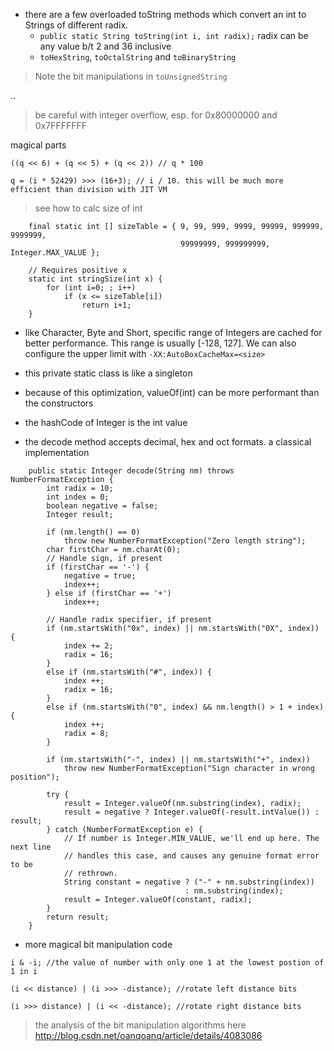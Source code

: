 
- there are a few overloaded toString methods which convert an int to Strings of different radix.
    - `public static String toString(int i, int radix);` radix can be any value b/t 2 and 36 inclusive
    - `toHexString`, `toOctalString` and `toBinaryString`
    
> Note the bit manipulations in `toUnsignedString`

..

> be careful with integer overflow, esp. for 0x80000000 and 0x7FFFFFFF

magical parts

```
((q << 6) + (q << 5) + (q << 2)) // q * 100

q = (i * 52429) >>> (16+3); // i / 10. this will be much more efficient than division with JIT VM
```

> see how to calc size of int

```
    final static int [] sizeTable = { 9, 99, 999, 9999, 99999, 999999, 9999999,
                                      99999999, 999999999, Integer.MAX_VALUE };

    // Requires positive x
    static int stringSize(int x) {
        for (int i=0; ; i++)
            if (x <= sizeTable[i])
                return i+1;
    }
```

- like Character, Byte and Short, specific range of Integers are cached for better performance. This range is usually [-128, 127]. We can also configure the upper limit with `-XX:AutoBoxCacheMax=<size>`
- this private static class is like a singleton
- because of this optimization, valueOf(int) can be more performant than the constructors


- the hashCode of Integer is the int value
- the decode method accepts decimal, hex and oct formats. a classical implementation

```
    public static Integer decode(String nm) throws NumberFormatException {
        int radix = 10;
        int index = 0;
        boolean negative = false;
        Integer result;

        if (nm.length() == 0)
            throw new NumberFormatException("Zero length string");
        char firstChar = nm.charAt(0);
        // Handle sign, if present
        if (firstChar == '-') {
            negative = true;
            index++;
        } else if (firstChar == '+')
            index++;

        // Handle radix specifier, if present
        if (nm.startsWith("0x", index) || nm.startsWith("0X", index)) {
            index += 2;
            radix = 16;
        }
        else if (nm.startsWith("#", index)) {
            index ++;
            radix = 16;
        }
        else if (nm.startsWith("0", index) && nm.length() > 1 + index) {
            index ++;
            radix = 8;
        }

        if (nm.startsWith("-", index) || nm.startsWith("+", index))
            throw new NumberFormatException("Sign character in wrong position");

        try {
            result = Integer.valueOf(nm.substring(index), radix);
            result = negative ? Integer.valueOf(-result.intValue()) : result;
        } catch (NumberFormatException e) {
            // If number is Integer.MIN_VALUE, we'll end up here. The next line
            // handles this case, and causes any genuine format error to be
            // rethrown.
            String constant = negative ? ("-" + nm.substring(index))
                                       : nm.substring(index);
            result = Integer.valueOf(constant, radix);
        }
        return result;
    }

```

- more magical bit manipulation code

```
i & -i; //the value of number with only one 1 at the lowest postion of 1 in i

(i << distance) | (i >>> -distance); //rotate left distance bits

(i >>> distance) | (i << -distance); //rotate right distance bits

```

> the analysis of the bit manipulation algorithms here http://blog.csdn.net/oanqoanq/article/details/4083086

